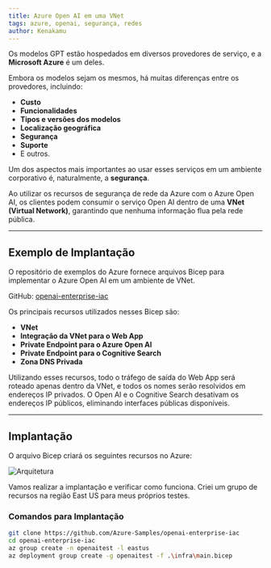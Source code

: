 ```yaml
---
title: Azure Open AI em uma VNet
tags: azure, openai, segurança, redes
author: Kenakamu
---
```


Os modelos GPT estão hospedados em diversos provedores de serviço, e a **Microsoft Azure** é um deles.

Embora os modelos sejam os mesmos, há muitas diferenças entre os provedores, incluindo:

- **Custo**  
- **Funcionalidades**  
- **Tipos e versões dos modelos**  
- **Localização geográfica**  
- **Segurança**  
- **Suporte**  
- E outros.  

Um dos aspectos mais importantes ao usar esses serviços em um ambiente corporativo é, naturalmente, a **segurança**.

Ao utilizar os recursos de segurança de rede da Azure com o Azure Open AI, os clientes podem consumir o serviço Open AI dentro de uma **VNet (Virtual Network)**, garantindo que nenhuma informação flua pela rede pública.

---

## Exemplo de Implantação

O repositório de exemplos do Azure fornece arquivos Bicep para implementar o Azure Open AI em um ambiente de VNet.

GitHub: [openai-enterprise-iac](https://github.com/Azure-Samples/openai-enterprise-iac)

Os principais recursos utilizados nesses Bicep são:

- **VNet**  
- **Integração da VNet para o Web App**  
- **Private Endpoint para o Azure Open AI**  
- **Private Endpoint para o Cognitive Search**  
- **Zona DNS Privada**  

Utilizando esses recursos, todo o tráfego de saída do Web App será roteado apenas dentro da VNet, e todos os nomes serão resolvidos em endereços IP privados. O Open AI e o Cognitive Search desativam os endereços IP públicos, eliminando interfaces públicas disponíveis.

---

## Implantação

O arquivo Bicep criará os seguintes recursos no Azure:

![Arquitetura](#) <!-- Adicione o link para a imagem da arquitetura, se necessário -->

Vamos realizar a implantação e verificar como funciona. Criei um grupo de recursos na região East US para meus próprios testes.

### Comandos para Implantação

```bash
git clone https://github.com/Azure-Samples/openai-enterprise-iac
cd openai-enterprise-iac
az group create -n openaitest -l eastus
az deployment group create -g openaitest -f .\infra\main.bicep
